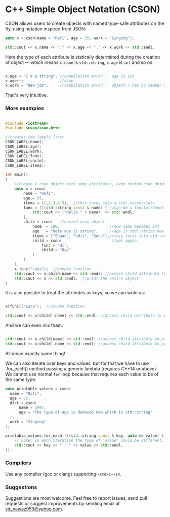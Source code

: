 
C++ Simple Object Notation (CSON)
=================================

CSON allows users to create objects with named type-safe attributes on the fly, using notation inspired from JSON:

```c++
auto x = cson(name = "Rafi", age = 55, work = "Singing");

std::cout << x.name << "," << x.age << "," << x.work << std::endl;
```

Here the type of each attribute is statically determined during the creation of object &mdash; which means `x.name` is `std::string`, `x.age` is `int` and so on:

```c++

x.age = "I'm a string"; //compilation error :  age is int
x.age++;                //okay
x.worK = "New job";     //compilation error :  object x has no member named `worK`
```

That's very intuitive.


### More examples

```c++

#include <iostream>
#include <cson/cson.h++>

//creates few labels first
CSON_LABEL(name);
CSON_LABEL(age);
CSON_LABEL(work);
CSON_LABEL(func);
CSON_LABEL(child);
CSON_LABEL(items);

int main()
{
	//create a cson object with some attributes, even nested cson object
	auto x = cson(
		name = "Rafi",
		age = 55,
		items = {1,2,3,4,5},  //this turns into a std::vector<int>
		func = [](std::string const & name) { //can be a functor/function/lambda also
			std::cout << ("Hello " + name)  << std::endl;
		},
		child = cson(   //nested cson object
			name  = 100,                      //now name becomes int
			age   = "here age is string",     //age is std::string now
			items = {"Shaan", "Udit", "Sonu"},//this turns into std::vector<std::string>
			child = cson(                      //yet again
				func = "Hi",
				child = "Bye"
			)
		)
	);
	x.func("Lata");  //invoke function
	std::cout << x.child.name << std::endl; //access child attribute to print it
	std::cout << x << std::endl;  //print the entire object
}
```

It is also possibe to treat the attributes as keys, so we can write as:
```c++

x[func]("Lata");  //invoke function

std::cout << x[child][name] << std::endl; //access child attribute to print it

```

And we can even mix them:
```c++

std::cout << x.child[name] << std::endl; //access child attribute to print it
std::cout << x[child].name << std::endl; //access child attribute to print it
```

All mean exactly same thing!

We can also iterate over keys and values, but for that we have to use .for_each() method passing a generic
lambda (requires C++14 or above). We cannot use normal `for` loop because that requires each value to be
of the same type.
```c++
auto printable_values = cson(
  name = "Rafi",
  age = 55,
  dict = cson(
	  name = 1947,
	  age = "The type of age is deduced now which is std::string"
  ),
  work = "Singing"
);

printable_values.for_each([](std::string const & key, auto && value) {
    // note: in each iteration the type of 'value' could be different, which is why it's declared to be `auto`
    std::cout << key << " : " << value << std::endl;
});
```

### Compilers

Use any compiler (gcc or clang) supporting `-std=c++14`.


### Suggestions

Suggestions are most welcome. Feel free to report issues, send pull requests or suggest improvements by sending email at sir_nawaz959@yahoo.com.


